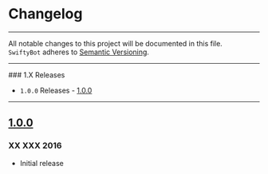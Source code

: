 Changelog
=========

---

All notable changes to this project will be documented in this file.<br>
`SwiftyBot` adheres to [Semantic Versioning](http://semver.org/).

---

### 1.X Releases
- `1.0.0` Releases - [1.0.0](#100)

---

## [1.0.0](https://github.com/FabrizioBrancati/SwiftyBot/releases/tag/v1.0.0)
### XX XXX 2016
- Initial release
